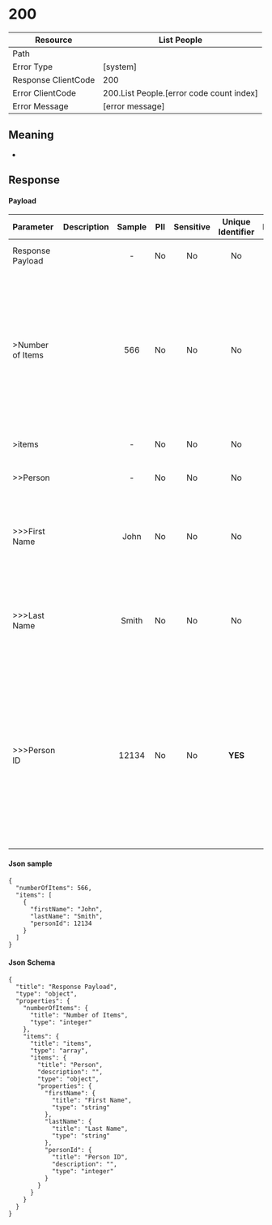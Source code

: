 # 200

| Resource                              | List People                                         |
| ------------------------------------- | ----------------------------------------------- |
| Path                                  |                                            |
| Error Type                            | [system]                                       |
| Response ClientCode                         | 200                                              |
| Error ClientCode                            | 200.List People.[error code count index]                                     |
| Error Message                         | [error message] |

## Meaning
-

## Response


#### Payload 



| Parameter | Description | Sample | PII | Sensitive | Unique Identifier | Mandatory | Default | Details |
| :----- | :-----: | :-----: | :-----: | :-----: | :-----: | :-----: | :-----: | :----- |
| Response Payload |  |  -  | No | No | No | No |  -  | Data Type : object<br>  |
| >Number of Items |  | 566 | No | No | No | No |  -  | Data Type : integer<br> Minimum :  - <br> Exclusive Minimum : No<br> Maximum :  - <br> Exclusive Maximum : No<br> Multiple Of :  - <br>  |
| >items |  |  -  | No | No | No | No |  -  | Data Type : array<br>  |
| >>Person |  |  -  | No | No | No | No |  -  | Data Type : object<br>  |
| >>>First Name |  | John | No | No | No | No |  -  | Data Type : string<br> Min. length :  - <br> Max. length :  - <br> Regex :  - <br>  |
| >>>Last Name |  | Smith | No | No | No | No |  -  | Data Type : string<br> Min. length :  - <br> Max. length :  - <br> Regex :  - <br>  |
| >>>Person ID |  | 12134 | No | No | **YES** | No |  -  | Data Type : integer<br> Minimum :  - <br> Exclusive Minimum : No<br> Maximum :  - <br> Exclusive Maximum : No<br> Multiple Of :  - <br> Allow Null : false<br>  |



#### Json sample
```
{
  "numberOfItems": 566,
  "items": [
    {
      "firstName": "John",
      "lastName": "Smith",
      "personId": 12134
    }
  ]
}
```


#### Json Schema
```
{
  "title": "Response Payload",
  "type": "object",
  "properties": {
    "numberOfItems": {
      "title": "Number of Items",
      "type": "integer"
    },
    "items": {
      "title": "items",
      "type": "array",
      "items": {
        "title": "Person",
        "description": "",
        "type": "object",
        "properties": {
          "firstName": {
            "title": "First Name",
            "type": "string"
          },
          "lastName": {
            "title": "Last Name",
            "type": "string"
          },
          "personId": {
            "title": "Person ID",
            "description": "",
            "type": "integer"
          }
        }
      }
    }
  }
}
```

